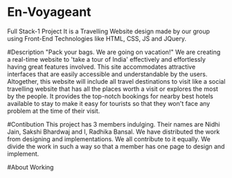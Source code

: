 # En-Voyageant
Full Stack-1 Project
It is a Travelling Website design made by our group using Front-End Technologies like HTML, CSS, JS and JQuery.

#Description
"Pack your bags. We are going on vacation!"
We are creating a real-time website to 'take a tour of India' effectively and effortlessly having great features involved. This site accommodates attractive interfaces that are easily accessible and understandable by the users. Altogether, this website will include all travel destinations to visit like a social travelling website that has all the places worth a visit or explores the most by the people. It provides the top-notch bookings for nearby best hotels available to stay to make it easy for tourists so that they won't face any problem at the time of their visit.

#Contibution
This project has 3 members indulging. Their names are Nidhi Jain, Sakshi Bhardwaj and I, Radhika Bansal. We have distributed the work from designing and implementations. We all contribute to it equally. We divide the work in such a way so that a member has one page to design and implement.

#About Working

